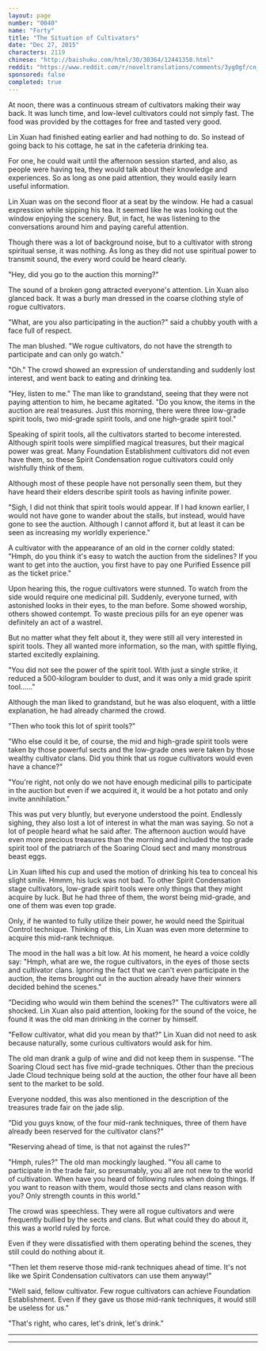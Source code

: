 ```yaml
---
layout: page
number: "0040"
name: "Forty"
title: "The Situation of Cultivators"
date: "Dec 27, 2015"
characters: 2119
chinese: "http://baishuku.com/html/30/30364/12441358.html"
reddit: "https://www.reddit.com/r/noveltranslations/comments/3yg0gf/cn_tempered_immortal_chapter_0040/"
sponsored: false
completed: true
---
```


At noon, there was a continuous stream of cultivators making their way back. It was lunch time, and low-level cultivators could not simply fast. The food was provided by the cottages for free and tasted very good.

Lin Xuan had finished eating earlier and had nothing to do. So instead of going back to his cottage, he sat in the cafeteria drinking tea.

For one, he could wait until the afternoon session started, and also, as people were having tea, they would talk about their knowledge and experiences. So as long as one paid attention, they would easily learn useful information.

Lin Xuan was on the second floor at a seat by the window. He had a casual expression while sipping his tea. It seemed like he was looking out the window enjoying the scenery. But, in fact, he was listening to the conversations around him and paying careful attention.

Though there was a lot of background noise, but to a cultivator with strong spiritual sense, it was nothing. As long as they did not use spiritual power to transmit sound, the every word could be heard clearly.

"Hey, did you go to the auction this morning?"

The sound of a broken gong attracted everyone's attention. Lin Xuan also glanced back. It was a burly man dressed in the coarse clothing style of rogue cultivators.

"What, are you also participating in the auction?" said a chubby youth with a face full of respect.

The man blushed. "We rogue cultivators, do not have the strength to participate and can only go watch."

"Oh." The crowd showed an expression of understanding and suddenly lost interest, and went back to eating and drinking tea.

"Hey, listen to me." The man like to grandstand, seeing that they were not paying attention to him, he became agitated. "Do you know, the items in the auction are real treasures. Just this morning, there were three low-grade spirit tools, two mid-grade spirit tools, and one high-grade spirit tool."

Speaking of spirit tools, all the cultivators started to become interested. Although spirit tools were simplified magical treasures, but their magical power was great. Many Foundation Establishment cultivators did not even have them, so these Spirit Condensation rogue cultivators could only wishfully think of them.

Although most of these people have not personally seen them, but they have heard their elders describe spirit tools as having infinite power.

"Sigh, I did not think that spirit tools would appear. If I had known earlier, I would not have gone to wander about the stalls, but instead, would have gone to see the auction. Although I cannot afford it, but at least it can be seen as increasing my worldly experience."

A cultivator with the appearance of an old in the corner coldly stated: "Hmph, do you think it's easy to watch the auction from the sidelines? If you want to get into the auction, you first have to pay one Purified Essence pill as the ticket price."

Upon hearing this, the rogue cultivators were stunned. To watch from the side would require one medicinal pill. Suddenly, everyone turned, with astonished looks in their eyes, to the man before. Some showed worship, others showed contempt. To waste precious pills for an eye opener was definitely an act of a wastrel.

But no matter what they felt about it, they were still all very interested in spirit tools. They all wanted more information, so the man, with spittle flying, started excitedly explaining.

"You did not see the power of the spirit tool. With just a single strike, it reduced a 500-kilogram boulder to dust, and it was only a mid grade spirit tool......"

Although the man liked to grandstand, but he was also eloquent, with a little explanation, he had already charmed the crowd.

"Then who took this lot of spirit tools?"

"Who else could it be, of course, the mid and high-grade spirit tools were taken by those powerful sects and the low-grade ones were taken by those wealthy cultivator clans. Did you think that us rogue cultivators would even have a chance?"

"You're right, not only do we not have enough medicinal pills to participate in the auction but even if we acquired it, it would be a hot potato and only invite annihilation."

This was put very bluntly, but everyone understood the point. Endlessly sighing, they also lost a lot of interest in what the man was saying. So not a lot of people heard what he said after. The afternoon auction would have even more precious treasures than the morning and included the top grade spirit tool of the patriarch of the Soaring Cloud sect and many monstrous beast eggs.

Lin Xuan lifted his cup and used the motion of drinking his tea to conceal his slight smile. Hmmm, his luck was not bad. To other Spirit Condensation stage cultivators, low-grade spirit tools were only things that they might acquire by luck. But he had three of them, the worst being mid-grade, and one of them was even top grade.

Only, if he wanted to fully utilize their power, he would need the Spiritual Control technique. Thinking of this, Lin Xuan was even more determine to acquire this mid-rank technique.

The mood in the hall was a bit low. At his moment, he heard a voice coldly say: "Hmph, what are we, the rogue cultivators, in the eyes of those sects and cultivator clans. Ignoring the fact that we can't even participate in the auction, the items brought out in the auction already have their winners decided behind the scenes."

"Deciding who would win them behind the scenes?" The cultivators were all shocked. Lin Xuan also paid attention, looking for the sound of the voice, he found it was the old man drinking in the corner by himself.

"Fellow cultivator, what did you mean by that?" Lin Xuan did not need to ask because naturally, some curious cultivators would ask for him.

The old man drank a gulp of wine and did not keep them in suspense. "The Soaring Cloud sect has five mid-grade techniques. Other than the precious Jade Cloud technique being sold at the auction, the other four have all been sent to the market to be sold.

Everyone nodded, this was also mentioned in the description of the treasures trade fair on the jade slip.

"Did you guys know, of the four mid-rank techniques, three of them have already been reserved for the cultivator clans?"

"Reserving ahead of time, is that not against the rules?"

"Hmph, rules?" The old man mockingly laughed. "You all came to participate in the trade fair, so presumably, you all are not new to the world of cultivation. When have you heard of following rules when doing things. If you want to reason with them, would those sects and clans reason with you? Only strength counts in this world."

The crowd was speechless. They were all rogue cultivators and were frequently bullied by the sects and clans. But what could they do about it, this was a world ruled by force.

Even if they were dissatisfied with them operating behind the scenes, they still could do nothing about it.

"Then let them reserve those mid-rank techniques ahead of time. It's not like we Spirit Condensation cultivators can use them anyway!"

"Well said, fellow cultivator. Few rogue cultivators can achieve Foundation Establishment. Even if they gave us those mid-rank techniques, it would still be useless for us."

"That's right, who cares, let's drink, let's drink."

- - -
- - -
